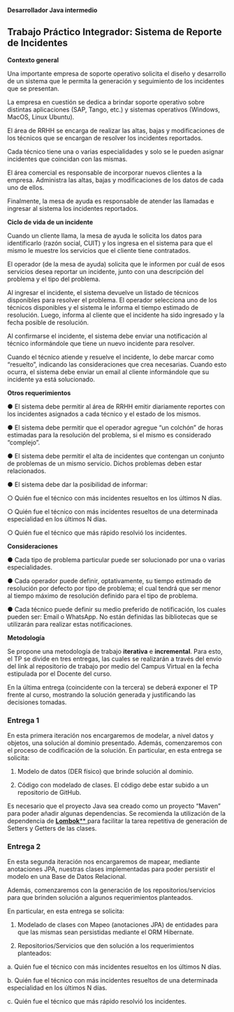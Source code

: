 ﻿<a name="br1"></a> 

**Desarrollador Java intermedio**
  
## Trabajo Práctico Integrador: Sistema de Reporte de Incidentes

  
**Contexto general**
  
Una importante empresa de soporte operativo solicita el diseño y desarrollo de un sistema
que le permita la generación y seguimiento de los incidentes que se presentan.  

La empresa en cuestión se dedica a brindar soporte operativo sobre distintas aplicaciones
(SAP, Tango, etc.) y sistemas operativos (Windows, MacOS, Linux Ubuntu).  

El área de RRHH se encarga de realizar las altas, bajas y modificaciones de los técnicos que se
encargan de resolver los incidentes reportados.  

Cada técnico tiene una o varias especialidades y solo se le pueden asignar incidentes que
coincidan con las mismas.  

El área comercial es responsable de incorporar nuevos clientes a la empresa. Administra las
altas, bajas y modificaciones de los datos de cada uno de ellos.  

Finalmente, la mesa de ayuda es responsable de atender las llamadas e ingresar al sistema los
incidentes reportados.  

  
**Ciclo de vida de un incidente**  
  
Cuando un cliente llama, la mesa de ayuda le solicita los datos para identificarlo (razón social,
CUIT) y los ingresa en el sistema para que el mismo le muestre los servicios que el cliente
tiene contratados.  

El operador (de la mesa de ayuda) solicita que le informen por cuál de esos servicios desea
reportar un incidente, junto con una descripción del problema y el tipo del problema.  

Al ingresar el incidente, el sistema devuelve un listado de técnicos disponibles para resolver el
problema. El operador selecciona uno de los técnicos disponibles y el sistema le informa el
tiempo estimado de resolución. Luego, informa al cliente que el incidente ha sido ingresado y
la fecha posible de resolución.  

Al confirmarse el incidente, el sistema debe enviar una notificación al técnico informándole
que tiene un nuevo incidente para resolver.  

<a name="br2"></a> 

Cuando el técnico atiende y resuelve el incidente, lo debe marcar como “resuelto”, indicando
las consideraciones que crea necesarias. Cuando esto ocurra, el sistema debe enviar un email
al cliente informándole que su incidente ya está solucionado.  

  
**Otros requerimientos**
  
● El sistema debe permitir al área de RRHH emitir diariamente reportes con los
incidentes asignados a cada técnico y el estado de los mismos.  

● El sistema debe permitir que el operador agregue “un colchón” de horas estimadas
para la resolución del problema, si el mismo es considerado “complejo”.  

● El sistema debe permitir el alta de incidentes que contengan un conjunto de
problemas de un mismo servicio. Dichos problemas deben estar relacionados.  

● El sistema debe dar la posibilidad de informar:  

  ○ Quién fue el técnico con más incidentes resueltos en los últimos N días.  

  ○ Quién fue el técnico con más incidentes resueltos de una determinada
  especialidad en los últimos N días.  

  ○ Quién fue el técnico que más rápido resolvió los incidentes.  
  
  
**Consideraciones**
  
● Cada tipo de problema particular puede ser solucionado por una o varias
especialidades.  

● Cada operador puede definir, optativamente, su tiempo estimado de resolución por
defecto por tipo de problema; el cual tendrá que ser menor al tiempo máximo de
resolución definido para el tipo de problema.  

● Cada técnico puede definir su medio preferido de notificación, los cuales pueden ser:
Email o WhatsApp. No están definidas las bibliotecas que se utilizarán para realizar
estas notificaciones.  
  
  
**Metodología**
  
Se propone una metodología de trabajo **iterativa** e **incremental**. Para esto, el TP se divide en
tres entregas, las cuales se realizarán a través del envío del link al repositorio de trabajo por
medio del Campus Virtual en la fecha estipulada por el Docente del curso.  

En la última entrega (coincidente con la tercera) se deberá exponer el TP frente al curso,
mostrando la solución generada y justificando las decisiones tomadas.  

<a name="br3"></a> 

  
### Entrega 1  

En esta primera iteración nos encargaremos de modelar, a nivel datos y objetos, una solución
al dominio presentado. Además, comenzaremos con el proceso de codificación de la solución.
En particular, en esta entrega se solicita:  

1. Modelo de datos (DER físico) que brinde solución al dominio.  

2. Código con modelado de clases. El código debe estar subido a un repositorio de
GitHub.  

Es necesario que el proyecto Java sea creado como un proyecto “Maven” para poder añadir
algunas dependencias. Se recomienda la utilización de la dependencia de [**Lombok**](https://projectlombok.org/)[** ](https://projectlombok.org/)para
facilitar la tarea repetitiva de generación de Setters y Getters de las clases.  

  
### Entrega 2
  
En esta segunda iteración nos encargaremos de mapear, mediante anotaciones JPA, nuestras
clases implementadas para poder persistir el modelo en una Base de Datos Relacional.  

Además, comenzaremos con la generación de los repositorios/servicios para que brinden
solución a algunos requerimientos planteados.  

En particular, en esta entrega se solicita:  

1. Modelado de clases con Mapeo (anotaciones JPA) de entidades para que las mismas
sean persistidas mediante el ORM Hibernate.  

2. Repositorios/Servicios que den solución a los requerimientos planteados:  

a. Quién fue el técnico con más incidentes resueltos en los últimos N días.  

b. Quién fue el técnico con más incidentes resueltos de una determinada
especialidad en los últimos N días.  

c. Quién fue el técnico que más rápido resolvió los incidentes.  
